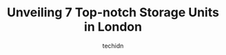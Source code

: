 ---
layout: ampstory
image: https://i0.wp.com/www.auto.or.id/wp-content/uploads/2023/06/storagemart-0-london-1686323976.jpeg?resize=640,853
author: techidn
featured: false
description: London, Ontario, Canada is a haven for Storage Units enthusiasts, boasting an impressive array of 7 top-notch establishments. Whether youre a seasoned connoisseur or simply curious to explo
title: Unveiling 7 Top-notch Storage Units in London
cover:
   title: Unveiling 7 Top-notch Storage Units in London
   subtitle: AUTO.OR.ID
   background: https://www.auto.or.id/wp-content/uploads/2023/06/storagemart-0-london-1686323976.jpeg

pages: 
 - layout: thirds
   top: <h1>#1 U-Haul Moving & Storage at Towerline Place</h1>
   bottom: "<p>Monique did a great job. She was my first person of contact and my last. She helped me with getting the right storage space last week, and she was there to assist me with</p>"
   background: https://www.auto.or.id/wp-content/uploads/2023/06/storagemart-1-london-1686323977.jpeg
   backgroundblur: true
 - layout: thirds
   top: <h1>#2 Forest City Storage</h1>
   bottom: "<p>471 Third St, London, ON N5V 2C1, Canada</p>"
   background: https://www.auto.or.id/wp-content/uploads/2023/06/storagemart-2-london-1686323977.jpeg
   cta:
      link: https://www.auto.or.id/unveiling-7-top-notch-storage-units-in-london/
      text: Unveiling 7 Top-notch Storage Units in London
 - layout: thirds
   top: <h1>#3 Forest City Storage</h1>
   bottom: "<p>1315 Bradley Ave, London, ON N5Z 0A4, Canada</p>"
   background: https://images.unsplash.com/photo-1617814065893-00757125efab?ixlib=rb-4.0.3&ixid=MnwxMjA3fDB8MHxwaG90by1wYWdlfHx8fGVufDB8fHx8&auto=format&fit=crop&w=640&h=853&q=80
   cta:
      link: https://www.auto.or.id/unveiling-7-top-notch-storage-units-in-london/
      text: Unveiling 7 Top-notch Storage Units in London
 - layout: thirds
   top: <h1>#4 StorageMart</h1>
   bottom: "<p>556 Wonderland Rd N, London, ON N6H 3E3, Canada</p>"
   background: https://images.unsplash.com/photo-1620547316190-289b3899e010?ixlib=rb-4.0.3&ixid=MnwxMjA3fDB8MHxwaG90by1wYWdlfHx8fGVufDB8fHx8&auto=format&fit=crop&w=640&h=853&q=80
   cta:
      link: https://www.auto.or.id/unveiling-7-top-notch-storage-units-in-london/
      text: Unveiling 7 Top-notch Storage Units in London
 - layout: thirds
   top: <h1>#5 Migson Public Storage</h1>
   bottom: "<p>1011 Sarnia Rd, London, ON N6H 5J9, Canada</p>"
   background: https://images.unsplash.com/photo-1522266925358-423ceac13bc9?ixlib=rb-4.0.3&ixid=MnwxMjA3fDB8MHxwaG90by1wYWdlfHx8fGVufDB8fHx8&auto=format&fit=crop&w=640&h=853&q=80
   cta:
      link: https://www.auto.or.id/unveiling-7-top-notch-storage-units-in-london/
      text: Unveiling 7 Top-notch Storage Units in London
 - layout: thirds
   top: <h1>#6 Forest City Storage</h1>
   bottom: "<p>277 Maitland St, London, ON N6B 3N4, Canada</p>"
   background: https://images.unsplash.com/photo-1607120717423-5cfbccc9e245?ixlib=rb-4.0.3&ixid=MnwxMjA3fDB8MHxwaG90by1wYWdlfHx8fGVufDB8fHx8&auto=format&fit=crop&w=640&h=853&q=80
   cta:
      link: https://www.auto.or.id/unveiling-7-top-notch-storage-units-in-london/
      text: Unveiling 7 Top-notch Storage Units in London
 - layout: thirds
   top: <h1>#7 StorageMart</h1>
   bottom: "<p>328 Commissioners Rd W, London, ON N6J 1Y3, Canada</p>"
   background: https://images.unsplash.com/photo-1632338940262-084177a4dd21?ixlib=rb-4.0.3&ixid=MnwxMjA3fDB8MHxwaG90by1wYWdlfHx8fGVufDB8fHx8&auto=format&fit=crop&w=640&h=853&q=80
   cta:
      link: https://www.auto.or.id/unveiling-7-top-notch-storage-units-in-london/
      text: Unveiling 7 Top-notch Storage Units in London
 - layout: thirds
   middle: Continue reading...
   background: https://images.unsplash.com/photo-1639928846412-63b3f15c6f21?ixlib=rb-4.0.3&ixid=MnwxMjA3fDB8MHxwaG90by1wYWdlfHx8fGVufDB8fHx8&auto=format&fit=crop&w=640&h=853&q=80
   cta:
      link: https://www.auto.or.id/unveiling-7-top-notch-storage-units-in-london/
      text: Unveiling 7 Top-notch Storage Units in London

---